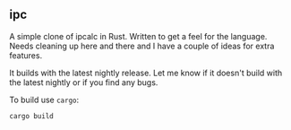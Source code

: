 ## ipc

A simple clone of ipcalc in Rust. Written to get a feel for the language. Needs
cleaning up here and there and I have a couple of ideas for extra features.

It builds with the latest nightly release. Let me know if it doesn't build with
the latest nightly or if you find any bugs.

To build use `cargo`:

```
cargo build
```
